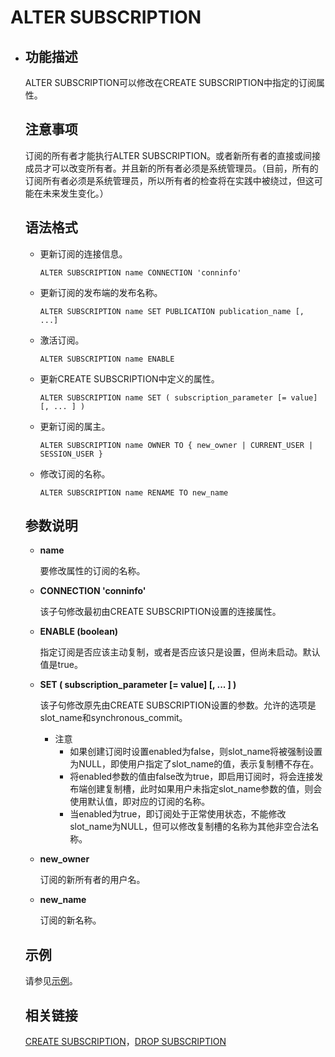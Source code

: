 # ALTER SUBSCRIPTION

- ## 功能描述<a name="section13387758133316"></a>

  ALTER SUBSCRIPTION可以修改在CREATE SUBSCRIPTION中指定的订阅属性。
  
  ## 注意事项<a name="section9949646113519"></a>
  
  订阅的所有者才能执行ALTER SUBSCRIPTION。或者新所有者的直接或间接成员才可以改变所有者。并且新的所有者必须是系统管理员。（目前，所有的订阅所有者必须是系统管理员，所以所有者的检查将在实践中被绕过，但这可能在未来发生变化。）
  
  ## 语法格式<a name="section14225141693411"></a>
  
  - 更新订阅的连接信息。
  
    ```
    ALTER SUBSCRIPTION name CONNECTION 'conninfo'
    ```
  
  - 更新订阅的发布端的发布名称。
  
    ```
    ALTER SUBSCRIPTION name SET PUBLICATION publication_name [, ...]
    ```
  
  - 激活订阅。
  
    ```
    ALTER SUBSCRIPTION name ENABLE
    ```
  
  - 更新CREATE SUBSCRIPTION中定义的属性。
  
    ```
    ALTER SUBSCRIPTION name SET ( subscription_parameter [= value] [, ... ] )
    ```
  
  - 更新订阅的属主。
  
    ```
    ALTER SUBSCRIPTION name OWNER TO { new_owner | CURRENT_USER | SESSION_USER }
    ```
  
  - 修改订阅的名称。
  
    ```
    ALTER SUBSCRIPTION name RENAME TO new_name
    ```
  
  
  ## 参数说明<a name="section5772125023414"></a>
  
  - **name**
  
    要修改属性的订阅的名称。
  
  - **CONNECTION 'conninfo'**
  
    该子句修改最初由CREATE SUBSCRIPTION设置的连接属性。
  
  - **ENABLE \(boolean\)**
  
    指定订阅是否应该主动复制，或者是否应该只是设置，但尚未启动。默认值是true。
  
  - **SET \( subscription\_parameter \[= value\] \[, ... \] \)**
  
    该子句修改原先由CREATE SUBSCRIPTION设置的参数。允许的选项是slot\_name和synchronous\_commit。
  
    -   注意
        -   如果创建订阅时设置enabled为false，则slot\_name将被强制设置为NULL，即使用户指定了slot\_name的值，表示复制槽不存在。
        -   将enabled参数的值由false改为true，即启用订阅时，将会连接发布端创建复制槽，此时如果用户未指定slot\_name参数的值，则会使用默认值，即对应的订阅的名称。
        -   当enabled为true，即订阅处于正常使用状态，不能修改slot\_name为NULL，但可以修改复制槽的名称为其他非空合法名称。
  
  
  - **new\_owner**
  
    订阅的新所有者的用户名。
  
  - **new\_name**
  
    订阅的新名称。
  
  
  ## 示例<a name="section985314309401"></a>
  
  请参见[示例](CREATE-SUBSCRIPTION.md#section1399192015610)。
  
  ## 相关链接<a name="section773423484017"></a>
  
  [CREATE SUBSCRIPTION](CREATE-SUBSCRIPTION.md)，[DROP SUBSCRIPTION](DROP-SUBSCRIPTION.md)
  
  
